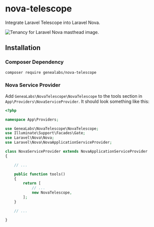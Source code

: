 # nova-telescope
Integrate Laravel Telescope into Laravel Nova.

![Tenancy for Laravel Nova masthead image.](https://repository-images.githubusercontent.com/186876699/bfc34500-f1b9-11e9-8ff3-4b4180303dec)

## Installation
### Composer Dependency

```sh
composer require genealabs/nova-telescope
```

### Nova Service Provider

Add `GeneaLabs\NovaTelescope\NovaTelescope` to the tools section in `App\Providers\NovaServiceProvider`. It should look something like this:

```php
<?php

namespace App\Providers;

use GeneaLabs\NovaTelescope\NovaTelescope;
use Illuminate\Support\Facades\Gate;
use Laravel\Nova\Nova;
use Laravel\Nova\NovaApplicationServiceProvider;

class NovaServiceProvider extends NovaApplicationServiceProvider
{

    // ...

    public function tools()
    {
        return [
            // ...
            new NovaTelescope,
        ];
    }

    // ...

}
```
